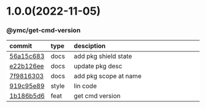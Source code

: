 
<style>
table{
    display:table;
    width:100%;
}
table th:nth-of-type(1),table th:nth-of-type(2) {
    width:12%;
}
</style>


<a name="1.0.0"></a>
# 1.0.0(2022-11-05)
### @ymc/get-cmd-version

<div align="center" style="margin-left: auto;margin-right: auto;background:white;">

commit|type|desciption
:----|:----|:----
[56a15c683](https://github.com/ymc-github/js-idea/commit/a56a15c68310080bb291fd0a51d3cd8a74326b67)|docs|add pkg shield state
[e22b126ee](https://github.com/ymc-github/js-idea/commit/3e22b126eecba5de7a1bdd9ef97a5d524c274ec2)|docs|update pkg desc
[7f9816303](https://github.com/ymc-github/js-idea/commit/17f9816303affed7df6cf9d56cf31f4ee2c7cbd5)|docs|add pkg scope at name
[919c95e89](https://github.com/ymc-github/js-idea/commit/b919c95e89f2b52d66be17b4b31854071f6f6c39)|style|lin code
[1b186b5d6](https://github.com/ymc-github/js-idea/commit/c1b186b5d6af709ae6937b07fce32a8d556ff86e)|feat|get cmd version

</div>
